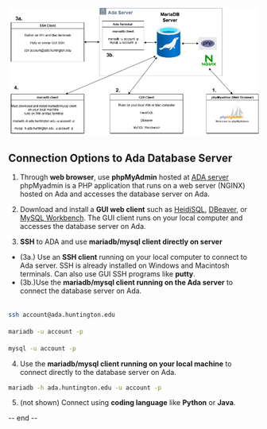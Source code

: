 
![Connections!](connections.png "connection options")


## Connection Options to Ada Database Server

1. Through **web browser**, use **phpMyAdmin** hosted at [ADA server](https://ada.huntington.edu/phpmyadmin/)
phpMyadmin is a PHP application that runs on a web server (NGINX) hosted on Ada and accesses the database server on Ada.

2. Download and install a **GUI web client** such as [HeidiSQL](https://www.heidisql.com/), [DBeaver](https://dbeaver.io/), or [MySQL Workbench](https://www.mysql.com/products/workbench/). The GUI client runs on your local computer and accesses the database server on Ada.

3. **SSH** to ADA and use **mariadb/mysql client directly on server**
- (3a.) Use an **SSH client** running on your local computer to connect to Ada server. SSH is already installed on Windows and Macintosh terminals. Can also use GUI SSH programs like **putty**.
- (3b.)Use the **mariadb/mysql client running on the Ada server** to connect the database server on Ada.

```bash

ssh account@ada.huntington.edu

mariadb -u account -p

mysql -u account -p
```
4. Use the **mariadb/mysql client running on your local machine** to connect directly to the database server on Ada.
```bash
mariadb -h ada.huntington.edu -u account -p
```
5. (not shown) Connect using **coding language** like **Python** or **Java**.

-- end --

